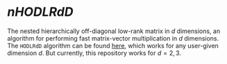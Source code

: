 # $nHODLRdD$
The nested hierarchically off-diagonal low-rank matrix in $d$ dimensions, an algorithm for performing fast matrix-vector multiplication in $d$ dimensions. The `HODLRdD` algorithm can be found [here](https://github.com/SAFRAN-LAB/HODLRdD), which works for any user-given dimension $d$. But currently, this repository works for $d=2,3$. 
